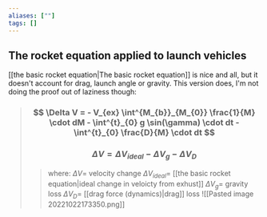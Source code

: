 ```yaml
---
aliases: [""]
tags: []
---
```


## The rocket equation applied to launch vehicles

[[the basic rocket equation|The basic rocket equation]] is nice and all, but it doesn't account for drag, launch angle or gravity. This version does, I'm not doing the proof out of laziness though:

> ### $$ \Delta V = - V_{ex} \int^{M_{b}}_{M_{0}} \frac{1}{M} \cdot dM - \int^{t}_{0} g \sin(\gamma) \cdot dt - \int^{t}_{0} \frac{D}{M} \cdot dt $$ 
> ### $$ \Delta V = \Delta V_{ideal} - \Delta V_{g} - \Delta V_{D} $$ 
>> where:
>> $\Delta V=$ velocity change
>> $\Delta V_{ideal}=$ [[the basic rocket equation|ideal change in veloicty from exhust]]
>> $\Delta V_{g}=$ gravity loss
>> $\Delta V_{D}=$ [[drag force (dynamics)|drag]] loss
>> ![[Pasted image 20221022173350.png]]
